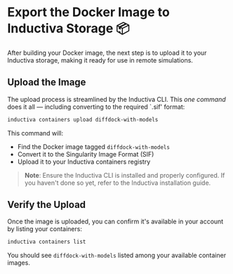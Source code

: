 # Export the Docker Image to Inductiva Storage 📦
After building your Docker image, the next step is to upload it to your Inductiva storage, making it ready for use in remote simulations.

## Upload the Image
The upload process is streamlined by the Inductiva CLI. This *one command* does it all — including converting to the required `.sif' format:

```bash
inductiva containers upload diffdock-with-models
```

This command will:
- Find the Docker image tagged `diffdock-with-models`
- Convert it to the Singularity Image Format (SIF)
- Upload it to your Inductiva containers registry

> **Note**: Ensure the Inductiva CLI is installed and properly configured. If you haven't done so yet, refer to the Inductiva installation guide.


## Verify the Upload
Once the image is uploaded, you can confirm it's available in your account by listing your containers:

```bash
inductiva containers list
```

You should see `diffdock-with-models` listed among your available container images.

